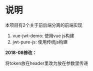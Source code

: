 
# 说明

本项目有2个关于前后端分离的前端实现

1. vue-jwt-demo: 使用vue js构建
2. jwt-pure-js: 使用传统js构建

**2018-08修改：**

将token放在header里改为放在参数里传递
